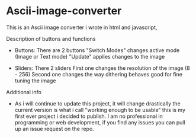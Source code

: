 # Ascii-image-converter
This is an Ascii image converter i wrote in html and javascript,

Description of buttons and functions 
- Buttons: There are 2 buttons
"Switch Modes" changes active mode (Image or Text mode)
"Update" applies changes to the image 

- Sliders: There 2 sliders
First one changes the resolution of the image (8 - 256)
Second one changes the way dithering behaves good for fine tuning the image

Additional info
- As i will continue to update this project, it will change drastically 
the current version is what i call "working enough to be usable" this is my first ever project i decided to publish.
I am no professional in programming or web development, if you find any issues you can pull up an issue request on the repo.
